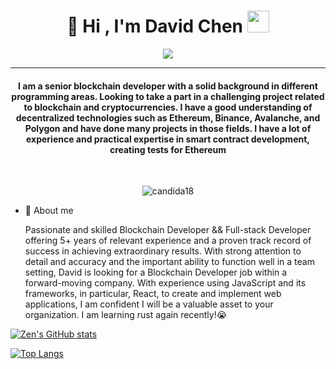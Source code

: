 <h1 align="center"> 👋 Hi , I'm David Chen <img src="https://media.giphy.com/media/hvRJCLFzcasrR4ia7z/giphy.gif" width="35"></h1>
<p align="center">
  <a href="https://github.com/DenverCoder1/readme-typing-svg"><img src="https://readme-typing-svg.herokuapp.com?lines=Computer+Science+Student;Full+Stack+Web+Developer;DS%20|%20AI%20|%20ML%20Enthusiast;Graphic%20Designer;Always%20learning%20new%20things&center=true&width=500&height=50"></a>
</p>
<hr/>
<h4 align="center">I am a senior blockchain developer with a solid background in different programming areas. Looking to take a part in a challenging project related to blockchain and   cryptocurrencies. I have a good understanding of decentralized technologies such as Ethereum, Binance, Avalanche, and Polygon and have done many projects in those fields. I have a lot of experience and practical expertise in smart contract development, creating tests for Ethereum</h4>
<br>
<p align="center"> <img src="https://komarev.com/ghpvc/?username=candida18&label=Profile%20views&color=0e75b6&style=plastic" alt="candida18" /> </p>
    
- 👀 About me

   Passionate and skilled Blockchain Developer && Full-stack Developer offering 5+ years of relevant experience and a proven track record of success in achieving extraordinary results. With strong attention to detail and accuracy and the important ability to function well in a team setting, David is looking for a Blockchain Developer job within a forward-moving company.
With experience using JavaScript and its frameworks, in particular, React, to create and implement web applications, I am confident I will be a valuable asset to your organization.
I am learning rust again recently!😭

[![Zen's GitHub stats](https://zen-code-stats.vercel.app/api?username=davidchen95&count_private=true&theme=dracula&show_icons=true)](https://github.com/davidchen95)

[![Top Langs](https://zen-code-stats.vercel.app/api/top-langs/?username=davidchen95&theme=dracula&show_icons=true&hide=css,html&langs_count=4&layout=compact&card_width=445)](https://github.com/davidchen95)

<!---
STAR-DEV95/STAR-DEV95 is a ✨ special ✨ repository because its `README.md` (this file) appears on your GitHub profile.
You can click the Preview link to take a look at your changes.
--->
